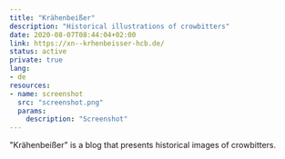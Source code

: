 ```yaml
---
title: "Krähenbeißer"
description: "Historical illustrations of crowbitters"
date: 2020-08-07T08:44:04+02:00
link: https://xn--krhenbeisser-hcb.de/
status: active
private: true
lang:
- de
resources:
- name: screenshot
  src: "screenshot.png"
  params:
    description: "Screenshot"
---
```

"Krähenbeißer" is a blog that presents historical images of crowbitters.
